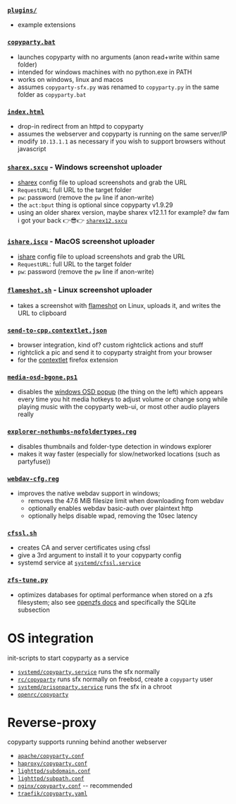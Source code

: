 ### [`plugins/`](plugins/)
* example extensions

### [`copyparty.bat`](copyparty.bat)
* launches copyparty with no arguments (anon read+write within same folder)
* intended for windows machines with no python.exe in PATH
* works on windows, linux and macos
* assumes `copyparty-sfx.py` was renamed to `copyparty.py` in the same folder as `copyparty.bat`

### [`index.html`](index.html)
* drop-in redirect from an httpd to copyparty
* assumes the webserver and copyparty is running on the same server/IP
* modify `10.13.1.1` as necessary if you wish to support browsers without javascript

### [`sharex.sxcu`](sharex.sxcu) - Windows screenshot uploader
* [sharex](https://getsharex.com/) config file to upload screenshots and grab the URL
* `RequestURL`: full URL to the target folder
* `pw`: password (remove the `pw` line if anon-write)
* the `act:bput` thing is optional since copyparty v1.9.29
* using an older sharex version, maybe sharex v12.1.1 for example? dw fam i got your back 👉😎👉 [`sharex12.sxcu`](sharex12.sxcu)

### [`ishare.iscu`](ishare.iscu) - MacOS screenshot uploader
* [ishare](https://isharemac.app/) config file to upload screenshots and grab the URL
* `RequestURL`: full URL to the target folder
* `pw`: password (remove the `pw` line if anon-write)

### [`flameshot.sh`](flameshot.sh) - Linux screenshot uploader
* takes a screenshot with [flameshot](https://flameshot.org/) on Linux, uploads it, and writes the URL to clipboard

### [`send-to-cpp.contextlet.json`](send-to-cpp.contextlet.json)
* browser integration, kind of? custom rightclick actions and stuff
* rightclick a pic and send it to copyparty straight from your browser
* for the [contextlet](https://addons.mozilla.org/en-US/firefox/addon/contextlets/) firefox extension

### [`media-osd-bgone.ps1`](media-osd-bgone.ps1)
* disables the [windows OSD popup](https://user-images.githubusercontent.com/241032/122821375-0e08df80-d2dd-11eb-9fd9-184e8aacf1d0.png) (the thing on the left) which appears every time you hit media hotkeys to adjust volume or change song while playing music with the copyparty web-ui, or most other audio players really

### [`explorer-nothumbs-nofoldertypes.reg`](explorer-nothumbs-nofoldertypes.reg)
* disables thumbnails and folder-type detection in windows explorer
* makes it way faster (especially for slow/networked locations (such as partyfuse))

### [`webdav-cfg.reg`](webdav-cfg.bat)
* improves the native webdav support in windows;
  * removes the 47.6 MiB filesize limit when downloading from webdav
  * optionally enables webdav basic-auth over plaintext http
  * optionally helps disable wpad, removing the 10sec latency

### [`cfssl.sh`](cfssl.sh)
* creates CA and server certificates using cfssl
* give a 3rd argument to install it to your copyparty config
* systemd service at [`systemd/cfssl.service`](systemd/cfssl.service)

### [`zfs-tune.py`](zfs-tune.py)
* optimizes databases for optimal performance when stored on a zfs filesystem; also see [openzfs docs](https://openzfs.github.io/openzfs-docs/Performance%20and%20Tuning/Workload%20Tuning.html#database-workloads) and specifically the SQLite subsection

# OS integration
init-scripts to start copyparty as a service
* [`systemd/copyparty.service`](systemd/copyparty.service) runs the sfx normally
* [`rc/copyparty`](rc/copyparty) runs sfx normally on freebsd, create a `copyparty` user
* [`systemd/prisonparty.service`](systemd/prisonparty.service) runs the sfx in a chroot
* [`openrc/copyparty`](openrc/copyparty)

# Reverse-proxy
copyparty supports running behind another webserver
* [`apache/copyparty.conf`](apache/copyparty.conf)
* [`haproxy/copyparty.conf`](haproxy/copyparty.conf)
* [`lighttpd/subdomain.conf`](lighttpd/subdomain.conf)
* [`lighttpd/subpath.conf`](lighttpd/subpath.conf)
* [`nginx/copyparty.conf`](nginx/copyparty.conf) -- recommended
* [`traefik/copyparty.yaml`](traefik/copyparty.yaml)
